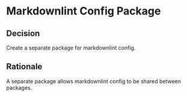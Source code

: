 # Markdownlint Config Package

## Decision

Create a separate package for markdownlint config.

## Rationale

A separate package allows markdownlint config to be shared between packages.
